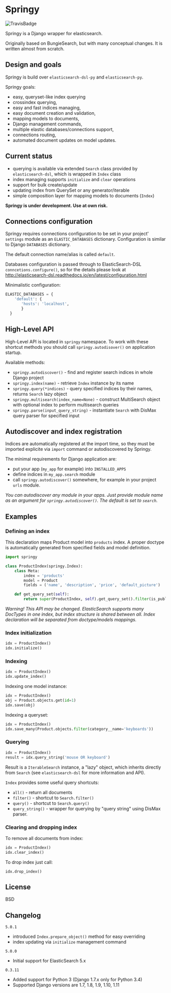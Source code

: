 # Springy

![TravisBadge](https://travis-ci.org/marcinn/springy.svg?branch=master)


Springy is a Django wrapper for elasticsearch.

Originally based on BungieSearch, but with many conceptual changes.
It is written almost from scratch.


## Design and goals

Springy is build over `elasticsearch-dsl-py` and `elasticsearch-py`.

Springy goals:

* easy, queryset-like index querying
* crossindex querying,
* easy and fast indices managing,
* easy document creation and validation,
* mapping models to documents,
* Django management commands,
* multiple elastic databases/connections support,
* connections routing,
* automated document updates on model updates.


## Current status

* querying is available via extended `Search` class provided by
  `elasticsearch-dsl`, which is wrapped in `Index` class
* index managing supports `initialize` and `clear` operations
* support for bulk create/update
* updating index from QuerySet or any generator/iterable
* simple composition layer for mapping models to documents
  (`Index`)

**Springy is under development. Use at own risk.**

## Connections configuration

Springy requires connections configuration to be set in your project'
`settings` module as an `ELASTIC_DATABASES` dictionary. Configuration
is similar to Django `DATABASES` dictionary. 

The default connection name/alias is called `default`. 

Databases configuration is passed through to ElasticSearch-DSL
`conncetions.configure()`, so for the details please look at
http://elasticsearch-dsl.readthedocs.io/en/latest/configuration.html

Minimalistic configuration:

```python
ELASTIC_DATABASES = {
    'default': {
       'hosts': 'localhost',
       }
  }
```
## High-Level API

High-Level API is located in `springy` namespace. To work with these shortcut methods you should call `springy.autodisover()` on application startup.

Available methods:

* `springy.autodiscover()` - find and register search indices in whole Django project
* `springy.index(name)` - retrieve `Index` instance by its name
* `springy.query(*indices)` - query specified indices by their names, returns `Search` lazy object
* `springy.multisearch(index_name=None)` - construct MultiSearch object
  with optional index to perform multisearch queries
* `springy.parse(input_query_string)` - instantiate `Search` with DisMax query parser for specified input

## Autodiscover and index registration

Indices are automatically registered at the import time, so they must be imported explicite via `import` command or autodiscovered by Springy.

The minimal requirements for Django application are:
  * put your app (`my_app` for example) into `INSTALLED_APPS`
  * define indices in `my_app.search` module
  * call `springy.autodiscover()` somewhere, for example in your project `urls` module.
  
*You can autodiscover any module in your apps. Just provide module name as an argument for `springy.autodiscover()`. The default is set to `search`.*

## Examples

### Defining an index

This declaration maps Product model into `products` index.  A proper doctype
is automatically generated from specified fields and model definition.

```python
import springy

class ProductIndex(springy.Index):
    class Meta:
        index = 'products'
        model = Product
        fields = ('name', 'description', 'price', 'default_picture')

    def get_query_set(self):
        return super(ProductIndex, self).get_query_set().filter(is_published=True)
```

*Warning! This API may be changed. ElasticSearch supports many DocTypes
in one index, but index structure is shared between all. Index declaration will
be separated from doctype/models mappings.*

### Index initialization

```python
idx = ProductIndex()
idx.initialize() 
```

### Indexing

```python
idx = ProductIndex()
idx.update_index()
```

Indexing one model instance:

```python
idx = ProductIndex()
obj = Product.objects.get(id=1)
idx.save(obj)
```

Indexing a queryset:

```python
idx = ProductIndex()
idx.save_many(Product.objects.filter(category__name='keyboards'))
```


### Querying

```python
idx = ProductIndex()
result = idx.query_string('mouse OR keyboard')
```

Result is a `IterableSearch` instance, a "lazy" object, which inherits directly
from `Search` (see `elasticsearch-dsl` for more information and API).

`Index` provides some useful query shortcuts:

* `all()` - return all documents
* `filter()` - shortcut to `Search.filter()`
* `query()` - shortcut to `Search.query()`
* `query_string()` - wrapper for querying by "query string" using DisMax parser.

### Clearing and dropping index

To remove all documents from index:

```python
idx = ProductIndex()
idx.clear_index()
```

To drop index just call:

```
idx.drop_index()
```

## License

BSD

## Changelog

`5.0.1`
- introduced `Index.prepare_object()` method for easy overriding
- index updating via `initialize` management command

`5.0.0`
- Initial support for ElasticSearch 5.x

`0.3.11`
- Added support for Python 3 (Django 1.7.x only for Python 3.4)
- Supported Django versions are 1.7, 1.8, 1.9, 1.10, 1.11

